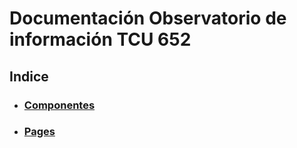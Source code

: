 # Documentación Observatorio de información TCU 652 

## Indice
   * ### [Componentes](Observatorio/src/app/components)
   * ### [Pages](Observatorio/src/app/components)
